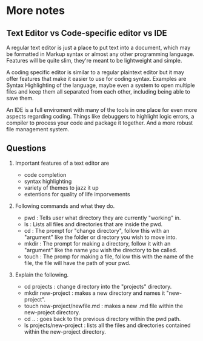 # More notes

## Text Editor vs Code-specific editor vs IDE

A regular text editor is just a place to put text into a document, which may be formatted in Markup syntax or almost
any other programming language. Features will be quite slim, they're meant to be lightweight and simple.

A coding specific editor is similar to a regular plaintext editor but it may offer features that make it easier to 
use for coding syntax. Examples are Syntax Highlighting of the language, maybe even a system to open multiple 
files and keep them all separated from each other, including being able to save them.

An IDE is a full enviroment with many of the tools in one place for even more aspects regarding coding. Things like debuggers
to highlight logic errors, a compiler to process your code and package it together. And a more robust file management system.

## Questions

  1. Important features of a text editor are
      - code completion
      - syntax highlighting
      - variety of themes to jazz it up
      - extentions for quality of life imporvements

  2. Following commands and what they do.
      - pwd   : Tells user what directory they are currently "working" in.
      - ls    : Lists all files and directories that are inside the pwd.
      - cd    : The prompt for "change directory", follow this with an "argument"
                like the folder or directory you wish to move into.
      - mkdir : The prompt for making a directory, follow it with an "argument"
                like the name you wish the directory to be called.
      - touch : The promp for making a file, follow this with the name of the file,
                the file will have the path of your pwd.
                
  3. Explain the following.
      - cd projects                  : change directory into the "projects" directory.
      - mkdir new-project            : makes a new directory and names it "new-project".
      - touch new-project/newfile.md : makes a new .md file within the new-project directory.
      - cd ..                        : goes back to the previous directory within the pwd path.
      - ls projects/new-project      : lists all the files and directories contained within the new-project directory.
